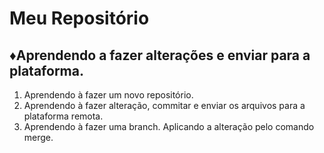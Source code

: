 # Meu Repositório
## ♦Aprendendo a fazer alterações e enviar para a plataforma.
1) Aprendendo à fazer um novo repositório.
2) Aprendendo à fazer alteração, commitar e enviar os arquivos para a plataforma remota.
3) Aprendendo à fazer uma branch. Aplicando a alteração pelo comando merge.